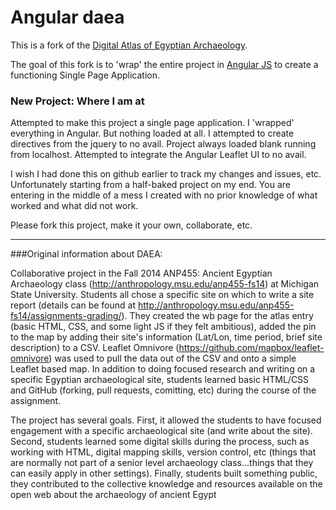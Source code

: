 Angular daea
====

This is a fork of the [Digital Atlas of Egyptian Archaeology](http://matrix-msu.github.io/daea/).

The goal of this fork is to 'wrap' the entire project in [Angular JS](https://github.com/angular) to create a functioning Single Page Application.

### New Project: Where I am at

Attempted to make this project a single page application. I 'wrapped' everything in Angular. But nothing loaded at all. I attempted to create directives from the jquery to no avail. Project always loaded blank running from localhost. Attempted to integrate the Angular Leaflet UI to no avail. 

I wish I had done this on github earlier to track my changes and issues, etc. Unfortunately starting from a half-baked project on my end. You are entering in the middle of a mess I created with no prior knowledge of what worked and what did not work.

Please fork this project, make it your own, collaborate, etc. 


-------

###Original information about DAEA:

Collaborative project in the Fall 2014 ANP455: Ancient Egyptian Archaeology class (http://anthropology.msu.edu/anp455-fs14) at Michigan State University. Students all chose a specific site on which to write a site report (details can be found at http://anthropology.msu.edu/anp455-fs14/assignments-grading/).  They created the wb page for the atlas entry (basic HTML, CSS, and some light JS if they felt ambitious), added the pin to the map by adding their site's information (Lat/Lon, time period, brief site description) to a CSV.  Leaflet Omnivore (https://github.com/mapbox/leaflet-omnivore) was used to pull the data out of the CSV and onto a simple Leaflet based map.  In addition to doing focused research and writing on a specific Egyptian archaeological site, students learned basic HTML/CSS and GitHub (forking, pull requests, comitting, etc) during the course of the assignment.  

The project has several goals.  First, it allowed the students to have focused engagement with a specific archaeological site (and write about the site).  Second, students learned some digital skills during the process, such as working with HTML, digital mapping skills, version control, etc (things that are normally not part of a senior level archaeology class...things that they can easily apply in other settings). Finally, students built something public, they contributed to the collective knowledge and resources available on the open web about the archaeology of ancient Egypt
